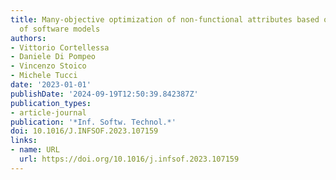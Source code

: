 ```yaml
---
title: Many-objective optimization of non-functional attributes based on refactoring
  of software models
authors:
- Vittorio Cortellessa
- Daniele Di Pompeo
- Vincenzo Stoico
- Michele Tucci
date: '2023-01-01'
publishDate: '2024-09-19T12:50:39.842387Z'
publication_types:
- article-journal
publication: '*Inf. Softw. Technol.*'
doi: 10.1016/J.INFSOF.2023.107159
links:
- name: URL
  url: https://doi.org/10.1016/j.infsof.2023.107159
---
```

